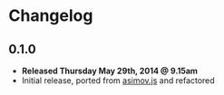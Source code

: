 # Changelog

## 0.1.0

- **Released Thursday May 29th, 2014 @ 9.15am**
- Initial release, ported from [asimov.js](https://github.com/adamrenklint/asimov.js) and refactored
